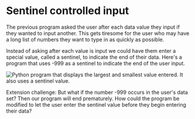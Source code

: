# Sentinel controlled input

The previous program asked the user after each data value they input if they wanted to input another. This gets tiresome for the user who may have a long list of numbers they want to type in as quickly as possible.

Instead of asking after each value is input we could have them enter a special value, called a sentinel, to indicate the end of their data. Here's a program that uses -999 as a sentinel to indicate the end of the user input.

![Python program that displays the largest and smallest value entered.
It also uses a sentinel
value.](14_sentinel_input_py.png)

Extension challenge: But what if the number -999 occurs in the user's data set? Then our program will end prematurely. How could the program be modified to let the user enter the sentinel value before they begin entering their data?
